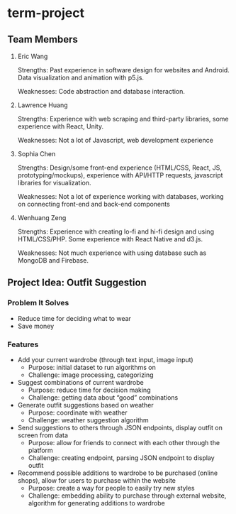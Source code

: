 # term-project

## Team Members
1. Eric Wang
  
   Strengths: Past experience in software design for websites and Android. Data visualization and animation with p5.js.
   
   Weaknesses: Code abstraction and database interaction.
2. Lawrence Huang

   Strengths: Experience with web scraping and third-party libraries, some experience with React, Unity.
   
   Weaknesses: Not a lot of Javascript, web development experience
3. Sophia Chen

   Strengths: Design/some front-end experience (HTML/CSS, React, JS, prototyping/mockups), experience with API/HTTP requests,    javascript libraries for visualization.
   
   Weaknesses: Not a lot of experience working with databases, working on connecting front-end and back-end components
4. Wenhuang Zeng

   Strengths: Experience with creating lo-fi and hi-fi design and using HTML/CSS/PHP. Some experience with React Native and      d3.js.
   
   Weaknesses: Not much experience with using database such as MongoDB and Firebase.

   
## Project Idea: Outfit Suggestion
### Problem It Solves
- Reduce time for deciding what to wear
- Save money 

### Features
- Add your current wardrobe (through text input, image input)
  - Purpose: initial dataset to run algorithms on
  - Challenge: image processing, categorizing
- Suggest combinations of current wardrobe
  - Purpose: reduce time for decision making
  - Challenge: getting data about “good” combinations
- Generate outfit suggestions based on weather
  - Purpose: coordinate with weather
  - Challenge: weather suggestion algorithm
- Send suggestions to others through JSON endpoints, display outfit on screen from data
  - Purpose: allow for friends to connect with each other through the platform
  - Challenge: creating endpoint, parsing JSON endpoint to display outfit
- Recommend possible additions to wardrobe to be purchased (online shops), allow for users to purchase within the website
  - Purpose: create a way for people to easily try new styles
  - Challenge: embedding ability to purchase through external website, algorithm for generating additions to wardrobe

